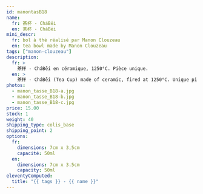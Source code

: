 ```yaml
---
id: manontasB18
name:
  fr: 茶杯 - CháBēi
  en: 茶杯 - CháBēi
mini_descr:
  fr: bol à thé réalisé par Manon Clouzeau
  en: tea bowl made by Manon Clouzeau
tags: ["manon-clouzeau"]
description:
  fr: >
    茶杯 - CháBēi en céramique, 1250°C. Pièce unique.
  en: >
    茶杯 - CháBēi (Tea Cup) made of ceramic, fired at 1250°C. Unique piece.
photos:
  - manon_tasse_B18-a.jpg
  - manon_tasse_B18-b.jpg
  - manon_tasse_B18-c.jpg
price: 15.00
stock: 1
weight: 40
shipping_type: colis_base
shipping_point: 2
options:
  fr:
    dimensions: 7cm x 3,5cm
    capacité: 50ml
  en:
    dimensions: 7cm x 3.5cm
    capacity: 50ml
eleventyComputed:
  title: "{{ tags }} - {{ name }}"
---
```

